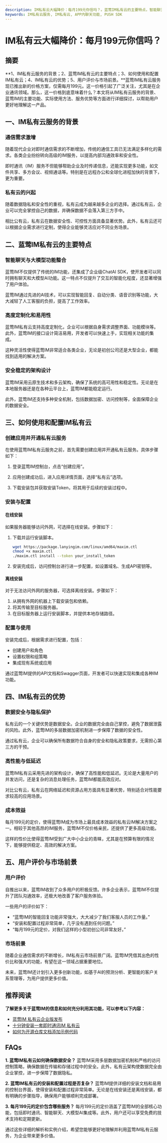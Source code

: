 ```yaml
---
description: IM私有云大幅降价：每月199元你信吗？。蓝莺IM私有云的主要特点，智能聊天与大模型功能整合，高度定制化和易用性，安全稳定的架构设计
keywords: IM私有云服务, IM私有云, APP内聊天功能, PUSH SDK
---
```

# IM私有云大幅降价：每月199元你信吗？

## 摘要

**1、IM私有云服务的背景；2、蓝莺IM私有云的主要特点；3、如何使用和配置IM私有云；4、IM私有云的优势；5、用户评价与市场前景。**蓝莺IM私有云服务现已推出新的价格方案，仅需每月199元。这一价格引起了广泛关注，尤其是在企业通讯领域。那么，这一价格到底意味着什么？本文将从IM私有云服务的背景、蓝莺IM的主要功能、实际使用方法、服务优势等方面进行详细探讨，以帮助用户更好地理解这一产品。

## 一、IM私有云服务的背景

### 通信需求激增

随着现代企业对即时通信需求的不断增加，传统的通信工具已无法满足多样化的需求。各类企业纷纷转向高级的IM服务，以提高内部沟通效率和安全性。

即时通讯（IM）服务不但能够帮助企业及时传递信息，还能实现更多功能，如文件共享、多方会议、视频通话等。特别是在远程办公和全球化进程加快的背景下，更为重要。

### 私有云的兴起

随着数据隐私和安全性的重视，私有云成为越来越多企业的选择。通过私有云，企业可以完全掌控自己的数据，并确保数据不会落入第三方手中。

相比公有云，私有云在数据安全性、可控性方面具备显著优势。此外，私有云还可以根据企业需求进行定制，使得企业能够灵活应对不同业务场景。

## 二、蓝莺IM私有云的主要特点

### 智能聊天与大模型功能整合

蓝莺IM不仅提供了传统的IM功能，还集成了企业级ChatAI SDK，使开发者可以同时拥有聊天和大模型AI功能。这一特点不仅提升了交互的智能化程度，还显著增强了用户体验。

蓝莺IM通过先进的AI技术，可以实现智能回复、自动分类、语音识别等功能，大大减轻了人工客服的负担，提高了工作效率。

### 高度定制化和易用性

蓝莺IM私有云支持高度定制化，企业可以根据自身需求调整界面、功能模块等。此外，蓝莺IM的接口设计简洁易用，开发者可以快速上手，实现相关功能的集成。

这种灵活性使得蓝莺IM非常适合各类企业，无论是初创公司还是大型企业，都能找到适用的解决方案。

### 安全稳定的架构设计

蓝莺IM采用云原生技术和多云架构，确保了系统的高可用性和稳定性。无论是在本地服务器还是在各种云平台上，蓝莺IM都能稳定运行。

此外，蓝莺IM还支持多种安全机制，包括数据加密、访问控制等，全面保障企业的数据安全。

## 三、如何使用和配置IM私有云

### 创建应用并开通私有云服务

在使用蓝莺IM私有云服务之前，首先需要创建应用并开通私有云服务。具体步骤如下：

1. 登录蓝莺IM控制台，点击“创建应用”。

2. 应用创建成功后，进入应用详情页面，选择“私有云”选项。

3. 下载安装包并获取安装Token，将其用于后续的安装过程中。

### 安装与配置

#### 在线安装

如果服务器能够访问外网，可选择在线安装。步骤如下：

1. 下载并运行安装脚本。
   ```sh
   wget https://package.lanyingim.com/linux/amd64/maxim.ctl
   chmod +x maxim.ctl
   ./maxim.ctl install --token your_install_token
   ```

2. 安装完成后，访问控制台进行进一步配置，如设置域名、生成API密钥等。

#### 离线安装

对于无法访问外网的服务器，可选择离线安装。步骤如下：

1. 从拥有外网的机器上下载安装包和依赖。
2. 将其传输至目标服务器。
3. 在目标服务器上运行安装脚本，并提供本地存储路径。

### 配置与使用

安装完成后，根据需求进行配置，包括：

- 创建用户和角色
- 设置权限和组策略
- 集成现有系统或应用

通过蓝莺IM提供的API文档和Swagger页面，开发者可以快速实现和集成各种IM功能。

## 四、IM私有云的优势

### 数据安全与隐私保护

私有云的一个关键优势是数据安全。企业的数据完全由自己掌控，避免了数据泄露的风险。此外，蓝莺IM的多层数据加密机制进一步保障了数据的安全性。

通过私有云，企业可以确保所有数据符合自身的安全和隐私政策要求，无需担心第三方的干预。

### 高性能与低延迟

蓝莺IM私有云采用先进的架构设计，确保了高性能和低延迟。无论是大量用户的并发访问，还是复杂的消息处理任务，蓝莺IM都能高效应对。

对比公有云，私有云在网络延迟和资源占用方面具有显著优势，特别适合对性能要求较高的应用场景。

### 成本效益

每月199元的定价，使得蓝莺IM成为市场上最具成本效益的私有云IM解决方案之一。相较于其他高昂的IM服务，蓝莺IM不仅价格亲民，还提供了更多高级功能。

这样的性价比使得蓝莺IM受到广大中小企业的青睐，尤其是在预算有限的情况下，能够提供稳定、高效的解决方案。

## 五、用户评价与市场前景

### 用户评价

自推出以来，蓝莺IM收到了众多用户的积极反馈。许多企业表示，蓝莺IM不仅提升了团队沟通效率，还极大地改善了客户服务体验。

一些用户的评价如下：

- “蓝莺IM的智能回复功能非常强大，大大减少了我们客服人员的工作量。”
- “安装和配置过程非常简单，几乎没有遇到任何问题。”
- “每月199元的定价，对我们这样的小型初创公司非常友好。”

### 市场前景

随着企业通信需求的不断增长，IM私有云市场前景广阔。蓝莺IM凭借其出色的性价比和强大的功能，有望在这一领域占据重要地位。

未来，蓝莺IM还计划引入更多创新功能，如基于AI的预测分析、更智能的客户关系管理等，为用户提供更多价值。

## 推荐阅读

**了解更多关于蓝莺IM的信息和如何充分利用其功能，可以参考以下内容：**

- [蓝莺IM 私有云企业版发布](articles/product-and-technologies/lanying-im-private-cloud-enterprise-edition-published-and-kylin-os-neocertify.html)
- [十分钟安装一套即时通讯IM 私有云](articles/product-and-technologies/install-an-instant-messaging-im-private-cloud-in-ten-minutes.html)
- [如何为开源仓库文档添加示例代码](articles/product-and-technologies/how-to-add-code-snippets-to-gitbook-documents-for-open-source-projects.html)

## FAQs

**1. 蓝莺IM私有云如何确保数据安全？**
蓝莺IM采用多层数据加密机制和严格的访问控制策略，确保数据在传输和存储过程中的安全。此外，私有云架构使数据完全由企业掌控，进一步保障了数据隐私。

**2. 蓝莺IM私有云的安装和配置过程是否复杂？**
蓝莺IM提供详细的安装文档和易用的控制台界面，使得安装和配置过程非常简单。无论是在线安装还是离线安装，都有明确的步骤指导，确保用户能够顺利完成部署。

**3. 每月199元的定价包含哪些服务？**
每月199元的定价涵盖了蓝莺IM的全部核心功能，包括即时通讯、智能聊天、大模型AI集成等。此外，用户还可以享受免费的技术支持和定期更新。

通过这些详细的解析和实例介绍，希望您能够更好地理解并利用蓝莺IM私有云服务，为企业带来更多价值。